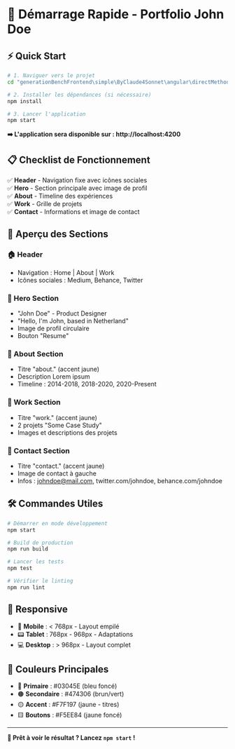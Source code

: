 # 🚀 Démarrage Rapide - Portfolio John Doe

## ⚡ Quick Start

```bash
# 1. Naviguer vers le projet
cd "generationBenchFrontend\simple\ByClaude4Sonnet\angular\directMethod"

# 2. Installer les dépendances (si nécessaire)
npm install

# 3. Lancer l'application
npm start
```

**➡️ L'application sera disponible sur : http://localhost:4200**

## 📋 Checklist de Fonctionnement

✅ **Header** - Navigation fixe avec icônes sociales  
✅ **Hero** - Section principale avec image de profil  
✅ **About** - Timeline des expériences  
✅ **Work** - Grille de projets  
✅ **Contact** - Informations et image de contact  

## 🎨 Aperçu des Sections

### 🏠 Header
- Navigation : Home | About | Work
- Icônes sociales : Medium, Behance, Twitter

### 👋 Hero Section
- "John Doe" - Product Designer
- "Hello, I'm John, based in Netherland"
- Image de profil circulaire
- Bouton "Resume"

### 📖 About Section  
- Titre "about." (accent jaune)
- Description Lorem ipsum
- Timeline : 2014-2018, 2018-2020, 2020-Present

### 💼 Work Section
- Titre "work." (accent jaune)  
- 2 projets "Some Case Study"
- Images et descriptions des projets

### 📧 Contact Section
- Titre "contact." (accent jaune)
- Image de contact à gauche
- Infos : johndoe@mail.com, twitter.com/johndoe, behance.com/johndoe

## 🛠️ Commandes Utiles

```bash
# Démarrer en mode développement
npm start

# Build de production
npm run build

# Lancer les tests
npm test

# Vérifier le linting
npm run lint
```

## 📱 Responsive

- 📱 **Mobile** : < 768px - Layout empilé
- 📟 **Tablet** : 768px - 968px - Adaptations
- 💻 **Desktop** : > 968px - Layout complet

## 🎨 Couleurs Principales

- 🔵 **Primaire** : #03045E (bleu foncé)
- 🟤 **Secondaire** : #474306 (brun/vert)  
- 🟡 **Accent** : #F7F197 (jaune - titres)
- 🟨 **Boutons** : #F5EE84 (jaune foncé)

---

**🎯 Prêt à voir le résultat ? Lancez `npm start` !**
